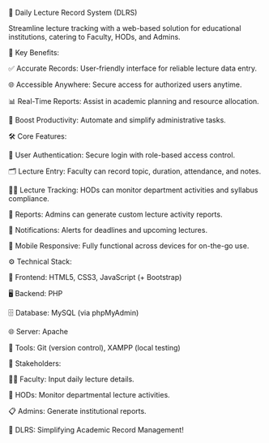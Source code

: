 📝 Daily Lecture Record System (DLRS)

Streamline lecture tracking with a web-based solution for educational institutions, catering to Faculty, HODs, and Admins.


🌟 Key Benefits:

✅ Accurate Records: User-friendly interface for reliable lecture data entry.

🌐 Accessible Anywhere: Secure access for authorized users anytime.

📊 Real-Time Reports: Assist in academic planning and resource allocation.

🚀 Boost Productivity: Automate and simplify administrative tasks.

🛠️ Core Features:

🔐 User Authentication: Secure login with role-based access control.

🗂️ Lecture Entry: Faculty can record topic, duration, attendance, and notes.

👩‍🏫 Lecture Tracking: HODs can monitor department activities and syllabus compliance.

📑 Reports: Admins can generate custom lecture activity reports.

🔔 Notifications: Alerts for deadlines and upcoming lectures.

📱 Mobile Responsive: Fully functional across devices for on-the-go use.

⚙️ Technical Stack:

🎨 Frontend: HTML5, CSS3, JavaScript (+ Bootstrap)

🖥️ Backend: PHP

🗄️ Database: MySQL (via phpMyAdmin)

🌐 Server: Apache

🔄 Tools: Git (version control), XAMPP (local testing)

👥 Stakeholders:

👨‍🏫 Faculty: Input daily lecture details.

🏫 HODs: Monitor departmental lecture activities.

📋 Admins: Generate institutional reports.

🚀 DLRS: Simplifying Academic Record Management!
